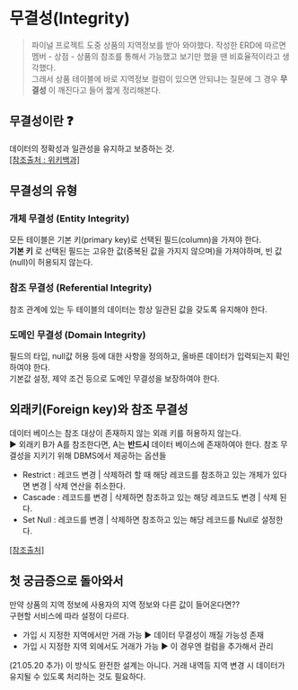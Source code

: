 # 무결성(Integrity)

> 파이널 프로젝트 도중 상품의 지역정보를 받아 와야했다. 작성한 ERD에 따르면 멤버 - 상점 - 상품의 참조를 통해서 가능했고 보기만 했을 땐 비효율적이라고 생각했다.   
> 그래서 상품 테이블에 바로 지역정보 컬럼이 있으면 안되냐는 질문에 그 경우 **무결성** 이 깨진다고 들어 짧게 정리해본다.

## 무결성이란 ❓
데이터의 정확성과 일관성을 유지하고 보증하는 것.<br />
[[참조출처 : 위키백과]](https://ko.wikipedia.org/wiki/%EB%8D%B0%EC%9D%B4%ED%84%B0_%EB%AC%B4%EA%B2%B0%EC%84%B1)

## 무결성의 유형

### 개체 무결성 (Entity Integrity)
모든 테이블은 기본 키(primary key)로 선택된 필드(column)을 가져야 한다.   
**기본 키** 로 선택된 필드는 고유한 값(중복된 값을 가지지 않으며)을 가져야하며, 빈 값(null)이 허용되지 않는다.

### 참조 무결성 (Referential Integrity)
참조 관계에 있는 두 테이블의 데이터는 항상 일관된 값을 갖도록 유지해야 한다.

### 도메인 무결성 (Domain Integrity)
필드의 타입, null값 허용 등에 대한 사항을 정의하고, 올바른 데이터가 입력되는지 확인하여야 한다.   
기본값 설정, 제약 조건 등으로 도메인 무결성을 보장하여야 한다.


## 외래키(Foreign key)와 참조 무결성
데이터 베이스는 참조 대상이 존재하지 않는 외래 키를 허용하지 않는다.<br/>
▶ 외래키 B가 A를 참조한다면, A는 **반드시** 데이터 베이스에 존재하여야 한다.
참조 무결성을 지키기 위해 DBMS에서 제공하는 옵션들  
 - Restrict : 레코드 변경 | 삭제하려 할 때 해당 레코드를 참조하고 있는 개체가 있다면 변경 | 삭제 연산을 취소한다.
 - Cascade : 레코드를 변경 | 삭제하면 참조하고 있는 해당 레코드도 변경 | 삭제 된다.
 - Set Null : 레코드를 변경 | 삭제하면 참조하고 있는 해당 레코드를 Null로 설정한다.

[[참조출처]](https://untitledtblog.tistory.com/123)

## 첫 궁금증으로 돌아와서
만약 상품의 지역 정보에 사용자의 지역 정보와 다른 값이 들어온다면??   
구현할 서비스에 따라 설정이 다르다.
 - 가입 시 지정한 지역에서만 거래 가능 ▶ 데이터 무결성이 깨질 가능성 존재
 - 가입 시 지정한 지역 외에서도 거래가 가능 ▶ 이 경우엔 컬럼을 추가해서 관리 

(21.05.20 추가)
이 방식도 완전한 설계는 아니다. 거래 내역등 지역 변경 시 데이터가 유지될 수 있도록 처리하는 것도 필요하다.